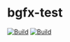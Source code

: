 # bgfx-test

[![Build](https://github.com/TrashCoder94/bgfx-test/actions/workflows/build.yml/badge.svg)](https://github.com/TrashCoder94/bgfx-test/actions/workflows/build.yml)
[![Build](https://github.com/TrashCoder94/bgfx-test/actions/workflows/test.yml/badge.svg)](https://github.com/TrashCoder94/bgfx-test/actions/workflows/test.yml)